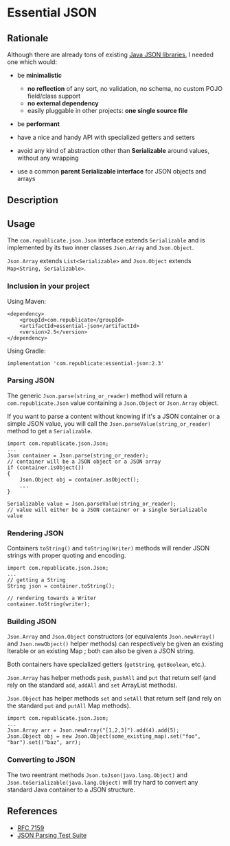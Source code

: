 # Essential JSON

## Rationale

Although there are already tons of existing [Java JSON libraries](https://gitlab.renegat.net/claude/yajb), I needed one which would:

+ be **minimalistic**

  + **no reflection** of any sort, no validation, no schema, no custom POJO field/class support
  + **no external dependency**
  + easily pluggable in other projects: **one single source file**

+ be **performant**
+ have a nice and handy API with specialized getters and setters
+ avoid any kind of abstraction other than **Serializable** around values, without any wrapping
+ use a common **parent Serializable interface** for JSON objects and arrays

## Description

## Usage

The `com.republicate.json.Json` interface extends `Serializable` and is implemented by its two inner classes `Json.Array` and `Json.Object`.

`Json.Array` extends `List<Serializable>` and `Json.Object` extends `Map<String, Serializable>`.

### Inclusion in your project

Using Maven:

    <dependency>
        <groupId>com.republicate</groupId>
        <artifactId>essential-json</artifactId>
        <version>2.5</version>
    </dependency>

Using Gradle:

    implementation 'com.republicate:essential-json:2.3'

### Parsing JSON

The generic `Json.parse(string_or_reader)` method will return a `com.republicate.Json` value containing a `Json.Object` or `Json.Array` object.

If you want to parse a content without knowing if it's a JSON container or a simple JSON value,
you will call the `Json.parseValue(string_or_reader)` method to get a `Serializable`. 

    import com.republicate.json.Json;
    ...
    Json container = Json.parse(string_or_reader);
    // container will be a JSON object or a JSON array
    if (container.isObject())
    {
        Json.Object obj = container.asObject();
        ...
    }

    Serializable value = Json.parseValue(string_or_reader);
    // value will either be a JSON container or a single Serializable value

### Rendering JSON

Containers `toString()` and `toString(Writer)` methods will render JSON strings with proper quoting and encoding.

    import com.republicate.json.Json;
    ...
    // getting a String
    String json = container.toString();

    // rendering towards a Writer
    container.toString(writer);

### Building JSON

`Json.Array` and `Json.Object` constructors (or equivalents `Json.newArray()` and `Json.newObject()` helper methods) can respectively be given an existing Iterable or an existing Map ; both can also be given a JSON string.

Both containers have specialized getters (`getString`, `getBoolean`, etc.).

`Json.Array` has helper methods `push`, `pushAll` and `put` that return self (and rely on the standard `add`, `addAll` and `set` ArrayList methods).

`Json.Object` has helper methods `set` and `setAll` that return self (and rely on the standard `put` and `putAll` Map methods). 

    import com.republicate.json.Json;
    ...
    Json.Array arr = Json.newArray("[1,2,3]").add(4).add(5);
    Json.Object obj = new Json.Object(some_existing_map).set("foo", "bar").set(("baz", arr);

### Converting to JSON

The two reentrant methods `Json.toJson(java.lang.Object)` and `Json.toSerializable(java.lang.Object)` will try hard to convert any standard Java container to a JSON structure.

## References

+ [RFC 7159](https://tools.ietf.org/html/rfc7159)
+ [JSON Parsing Test Suite](https://github.com/nst/JSONTestSuite)
